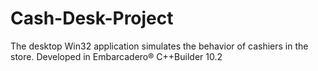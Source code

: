 # Cash-Desk-Project
The desktop Win32 application simulates the behavior of cashiers in the store. Developed in Embarcadero® C++Builder 10.2
